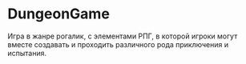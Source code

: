 # DungeonGame
Игра в жанре рогалик, с элементами РПГ, в которой игроки могут вместе создавать и проходить различного рода приключения и испытания.
